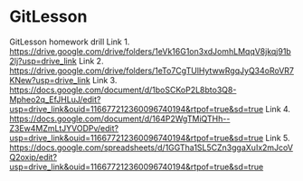 # GitLesson
GitLesson homework drill
Link 1. https://drive.google.com/drive/folders/1eVk16G1on3xdJomhLMqqV8jkqj91b2lj?usp=drive_link 
Link 2. https://drive.google.com/drive/folders/1eTo7CgTUlHytwwRgqJyQ34oRoVR7KNew?usp=drive_link
Link 3. https://docs.google.com/document/d/1boSCKoP2L8bto3Q8-Mpheo2q_EfJHLuJ/edit?usp=drive_link&ouid=116677212360096740194&rtpof=true&sd=true
Link 4. https://docs.google.com/document/d/164P2WgTMiQTHh--Z3Ew4MZmLtJYVODPv/edit?usp=drive_link&ouid=116677212360096740194&rtpof=true&sd=true
Link 5. https://docs.google.com/spreadsheets/d/1GGTha1SL5CZn3ggaXuIx2mJcoVQ2oxip/edit?usp=drive_link&ouid=116677212360096740194&rtpof=true&sd=true
